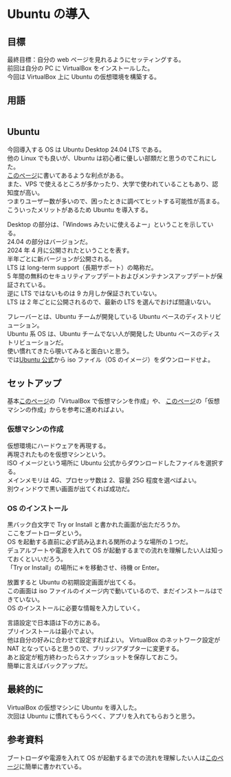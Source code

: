 # Ubuntu の導入

## 目標

最終目標：自分の web ページを見れるようにセッティングする。  
前回は自分の PC に VirtualBox をインストールした。  
今回は VirtualBox 上に Ubuntu の仮想環境を構築する。

## 用語

|     |     |
| --: | :-- |

## Ubuntu

今回導入する OS は Ubuntu Desktop 24.04 LTS である。  
他の Linux でも良いが、Ubuntu は初心者に優しい部類だと思うのでこれにした。  
[このページ](https://techmania.jp/blog/linux0002/)に書いてあるような利点がある。  
また、VPS で使えるところが多かったり、大学で使われていることもあり、認知度が高い。  
つまりユーザー数が多いので、困ったときに調べてヒットする可能性が高まる。  
こういったメリットがあるため Ubuntu を導入する。

Desktop の部分は、「Windows みたいに使えるよー」ということを示している。  
24.04 の部分はバージョンだ。  
2024 年 4 月に公開されたということを表す。  
半年ごとに新バージョンが公開される。  
LTS は long-term support（長期サポート）の略称だ。  
5 年間の無料のセキュリティアップデートおよびメンテナンスアップデートが保証されている。  
逆に LTS ではないものは 9 カ月しか保証されていない。  
LTS は 2 年ごとに公開されるので、最新の LTS を選んでおけば間違いない。

フレーバーとは、Ubuntu チームが開発している Ubuntu ベースのディストリビューション。  
Ubuntu 系 OS は、Ubuntu チームでない人が開発した Ubuntu ベースのディストリビューションだ。  
使い慣れてきたら覗いてみると面白いと思う。  
では[Ubuntu 公式](https://jp.ubuntu.com/download)から iso ファイル（OS のイメージ）をダウンロードせよ。

## セットアップ

基本[このページ](https://it.howalab.com/virtualbox-ubuntu-setup/#index_id5)の「VirtualBox で仮想マシンを作成」や、
[このページ](https://qiita.com/HirMtsd/items/d43fc5215a88cbf414c9#%E3%82%B9%E3%83%8A%E3%83%83%E3%83%97%E3%82%B7%E3%83%A7%E3%83%83%E3%83%88%E3%81%AE%E4%BD%9C%E6%88%90)の「仮想マシンの作成」からを参考に進めればよい。

### 仮想マシンの作成

仮想環境にハードウェアを再現する。  
再現されたものを仮想マシンという。  
ISO イメージという場所に Ubuntu 公式からダウンロードしたファイルを選択する。  
メインメモリは 4G、プロセッサ数は 2、容量 25G 程度を選べばよい。  
別ウィンドウで黒い画面が出てくれば成功だ。

### OS のインストール

黒バック白文字で Try or Install と書かれた画面が出ただろうか。  
ここをブートローダという。  
OS を起動する直前に必ず読み込まれる関所のような場所の１つだ。  
デュアルブートや電源を入れて OS が起動するまでの流れを理解したい人は知っておくといいだろう。  
「Try or Install」の場所に＊を移動させ、待機 or Enter。

放置すると Ubuntu の初期設定画面が出てくる。  
この画面は iso ファイルのイメージ内で動いているので、まだインストールはできていない。  
OS のインストールに必要な情報を入力していく。

言語設定で日本語は下の方にある。  
プリインストールは最小でよい。  
他は自分の好みに合わせて設定すればよい。
VirtualBox のネットワーク設定が NAT となっていると思うので、ブリッジアダプターに変更する。  
あと設定が粗方終わったらスナップショットを保存しておこう。  
簡単に言えばバックアップだ。

## 最終的に

VirtualBox の仮想マシンに Ubuntu を導入した。  
次回は Ubuntu に慣れてもらうべく、アプリを入れてもらおうと思う。

## 参考資料

ブートローダや電源を入れて OS が起動するまでの流れを理解したい人は[このページ](https://wa3.i-3-i.info/word15558.html)に簡単に書かれている。
